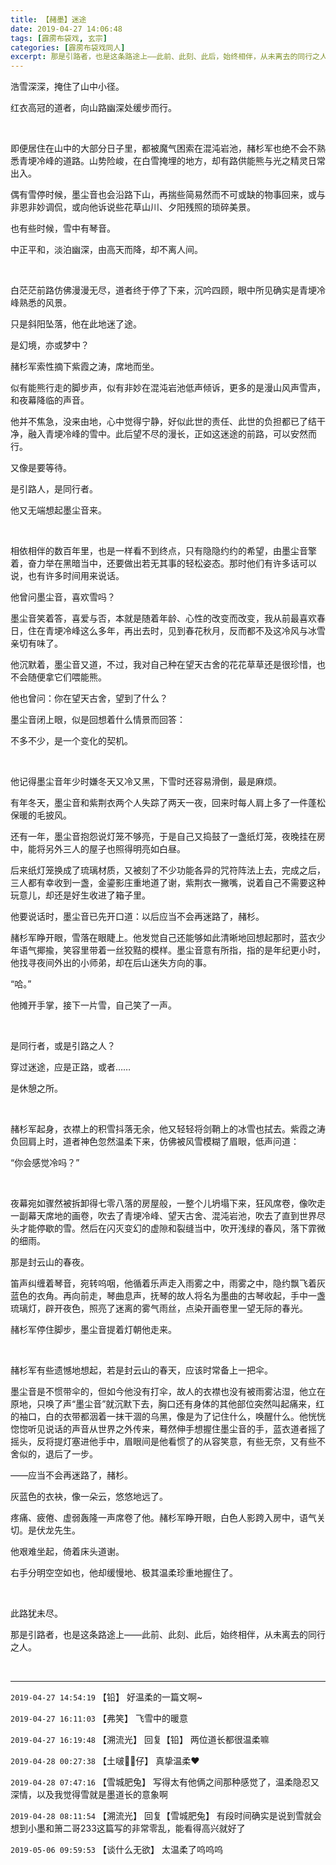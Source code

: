 ```yaml
---
title: 【赭墨】迷途
date: 2019-04-27 14:06:48
tags: [霹雳布袋戏, 玄宗]
categories: [霹雳布袋戏同人]
excerpt: 那是引路者，也是这条路途上——此前、此刻、此后，始终相伴，从未离去的同行之人。
---
```


<p>浩雪深深，掩住了山中小径。</p> 
<p>红衣高冠的道者，向山路幽深处缓步而行。</p> 
<p>&nbsp;</p> 
<p>即便居住在山中的大部分日子里，都被魔气困索在混沌岩池，赭杉军也绝不会不熟悉青埂冷峰的道路。山势险峻，在白雪掩埋的地方，却有路供能熊与光之精灵日常出入。</p> 
<p>偶有雪停时候，墨尘音也会沿路下山，再揣些简易然而不可或缺的物事回来，或与非恩非妙调侃，或向他诉说些花草山川、夕阳残照的琐碎美景。</p> 
<p>也有些时候，雪中有琴音。</p> 
<p>中正平和，淡泊幽深，由高天而降，却不离人间。</p> 
<p>&nbsp;</p> 
<p>白茫茫前路仿佛漫漫无尽，道者终于停了下来，沉吟四顾，眼中所见确实是青埂冷峰熟悉的风景。</p> 
<p>只是斜阳坠落，他在此地迷了途。</p> 
<p>是幻境，亦或梦中？</p> 
<p>赭杉军索性摘下紫霞之涛，席地而坐。</p> 
<p>似有能熊行走的脚步声，似有非妙在混沌岩池低声倾诉，更多的是漫山风声雪声，和夜幕降临的声音。</p> 
<p>他并不焦急，没来由地，心中觉得宁静，好似此世的责任、此世的负担都已了结干净，融入青埂冷峰的雪中。此后望不尽的漫长，正如这迷途的前路，可以安然而行。</p> 
<p>又像是要等待。</p> 
<p>是引路人，是同行者。</p> 
<p>他又无端想起墨尘音来。</p> 
<p>&nbsp;</p> 
<p>相依相伴的数百年里，也是一样看不到终点，只有隐隐约约的希望，由墨尘音擎着，奋力举在黑暗当中，还要做出若无其事的轻松姿态。那时他们有许多话可以说，也有许多时间用来说话。</p> 
<p>他曾问墨尘音，喜欢雪吗？</p> 
<p>墨尘音笑着答，喜爱与否，本就是随着年龄、心性的改变而改变，我从前最喜欢春日，住在青埂冷峰这么多年，再出去时，见到春花秋月，反而都不及这冷风与冰雪亲切有味了。</p> 
<p>他沉默着，墨尘音又道，不过，我对自己种在望天古舍的花花草草还是很珍惜，也不会随便拿它们喂能熊。</p> 
<p>他也曾问：你在望天古舍，望到了什么？</p> 
<p>墨尘音闭上眼，似是回想着什么情景而回答：</p> 
<p>不多不少，是一个变化的契机。</p> 
<p>&nbsp;</p> 
<p>他记得墨尘音年少时嫌冬天又冷又黑，下雪时还容易滑倒，最是麻烦。</p> 
<p>有年冬天，墨尘音和紫荆衣两个人失踪了两天一夜，回来时每人肩上多了一件蓬松保暖的毛披风。</p> 
<p>还有一年，墨尘音抱怨说灯笼不够亮，于是自己又捣鼓了一盏纸灯笼，夜晚挂在房中，能将另外三人的屋子也照得明亮如白昼。</p> 
<p>后来纸灯笼换成了琉璃材质，又被刻了不少功能各异的咒符阵法上去，完成之后，三人都有幸收到一盏，金鎏影庄重地道了谢，紫荆衣一撇嘴，说着自己不需要这种玩意儿，却还是好生收进了箱子里。</p> 
<p>他要说话时，墨尘音已先开口道：以后应当不会再迷路了，赭杉。</p> 
<p>赭杉军睁开眼，雪落在眼睫上。他发觉自己还能够如此清晰地回想起那时，蓝衣少年语气揶揄，笑容里带着一丝狡黠的模样。墨尘音意有所指，指的是年纪更小时，他找寻夜间外出的小师弟，却在后山迷失方向的事。</p> 
<p>“哈。”</p> 
<p>他摊开手掌，接下一片雪，自己笑了一声。</p> 
<p>&nbsp;</p> 
<p>是同行者，或是引路之人？</p> 
<p>穿过迷途，应是正路，或者……</p> 
<p>是休憩之所。</p> 
<p>&nbsp;</p> 
<p>赭杉军起身，衣襟上的积雪抖落无余，他又轻轻将剑鞘上的冰雪也拭去。紫霞之涛负回肩上时，道者神色忽然温柔下来，仿佛被风雪模糊了眉眼，低声问道：</p> 
<p>“你会感觉冷吗？”</p> 
<p>&nbsp;</p> 
<p>夜幕宛如骤然被拆卸得七零八落的房屋般，一整个儿坍塌下来，狂风席卷，像吹走一副幕天席地的画卷，吹去了青埂冷峰、望天古舍、混沌岩池，吹去了直到世界尽头才能停歇的雪。然后在闪灭变幻的虚隙和裂缝当中，吹开浅绿的春风，落下霏微的细雨。</p> 
<p>那是封云山的春夜。</p> 
<p>笛声纠缠着琴音，宛转呜咽，他循着乐声走入雨雾之中，雨雾之中，隐约飘飞着灰蓝色的衣角。再向前走，琴曲息声，抚琴的故人将名为墨曲的古琴收起，手中一盏琉璃灯，辟开夜色，照亮了迷离的雾气雨丝，点染开画卷里一望无际的春光。</p> 
<p>赭杉军停住脚步，墨尘音提着灯朝他走来。</p> 
<p>&nbsp;</p> 
<p>赭杉军有些遗憾地想起，若是封云山的春天，应该时常备上一把伞。</p> 
<p>墨尘音是不惯带伞的，但如今他没有打伞，故人的衣襟也没有被雨雾沾湿，他立在原地，只唤了声“墨尘音”就沉默下去，胸口还有身体的其他部位突然叫起痛来，红的袖口，白的衣带都洇着一抹干涸的乌黑，像是为了记住什么，唤醒什么。他恍恍惚惚听见说话的声音从世界之外传来，蓦然伸手想握住墨尘音的手，蓝衣道者摇了摇头，反将提灯塞进他手中，眉眼间是他看惯了的从容笑意，有些无奈，又有些不舍似的，退后了一步。</p> 
<p>——应当不会再迷路了，赭杉。</p> 
<p>灰蓝色的衣袂，像一朵云，悠悠地远了。</p> 
<p>疼痛、疲倦、虚弱轰隆一声席卷了他。赭杉军睁开眼，白色人影跨入房中，语气关切。是伏龙先生。</p> 
<p>他艰难坐起，倚着床头道谢。</p> 
<p>右手分明空空如也，他却缓慢地、极其温柔珍重地握住了。</p> 
<p>&nbsp;</p> 
<p>此路犹未尽。</p> 
<p>那是引路者，也是这条路途上——此前、此刻、此后，始终相伴，从未离去的同行之人。</p> 
<p>&nbsp;</p>

<!-- more -->

---

`2019-04-27 14:54:19` 【铅】 好温柔的一篇文啊~

`2019-04-27 16:11:03` 【弗笑】 飞雪中的暖意

`2019-04-27 16:19:48` 【溯流光】 回复【铅】 两位道长都很温柔嘛

`2019-04-28 00:27:38` 【土啵🐯🐯仔】 真挚温柔♥️

`2019-04-28 07:47:16` 【雪城肥兔】 写得太有他俩之间那种感觉了，温柔隐忍又深情，以及我觉得雪就是墨道长的意象啊

`2019-04-28 08:11:54` 【溯流光】 回复【雪城肥兔】 有段时间确实是说到雪就会想到小墨和箫二哥233这篇写的非常零乱，能看得高兴就好了

`2019-05-06 09:59:53` 【谈什么无欲】 太温柔了呜呜呜
